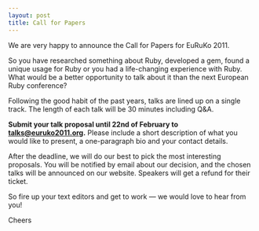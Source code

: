 ```yaml
---
layout: post
title: Call for Papers
---
```


We are very happy to announce the Call for Papers for EuRuKo 2011.

So you have researched something about Ruby, developed a gem, found a unique usage for Ruby or you had a life-changing experience with Ruby. What would be a better opportunity to talk about it than the next European Ruby conference?

Following the good habit of the past years, talks are lined up on a single track.
The length of each talk will be 30 minutes including Q&A.

**Submit your talk proposal until 22nd of February to [talks@euruko2011.org](mailto:talks@euruko2011.org).**
Please include a short description of what you would like to present, a one-paragraph bio and your contact details.

After the deadline, we will do our best to pick the most interesting proposals. You will be notified by email about our decision, and the chosen talks will be announced on our website. Speakers will get a refund for their ticket.

So fire up your text editors and get to work &mdash; we would love to hear from you!


Cheers
